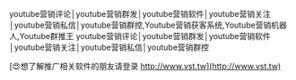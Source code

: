 youtube营销评论│youtube营销群发│youtube营销软件│youtube营销关注│youtube营销私信│youtube营销群控,Youtube营销获客系统,Youtube营销机器人,Youtube群推王
youtube营销评论│youtube营销群发│youtube营销软件│youtube营销关注│youtube营销私信│youtube营销群控

[😍想了解推广相关软件的朋友请登录 http://www.vst.tw](http://www.vst.tw)



